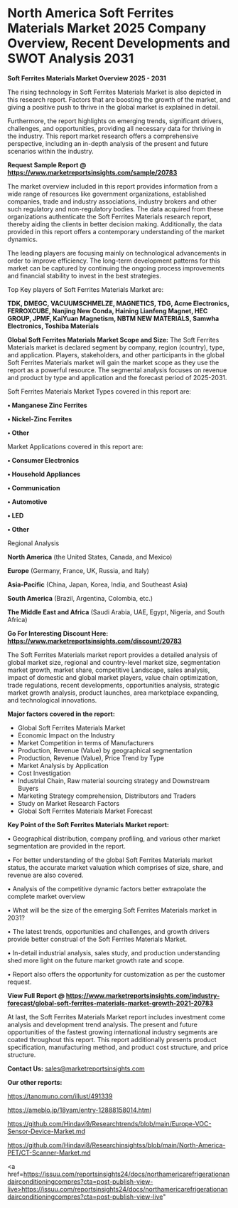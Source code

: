 # North America Soft Ferrites Materials Market 2025 Company Overview, Recent Developments and SWOT Analysis 2031

<Strong> Soft Ferrites Materials Market Overview 2025 - 2031</strong>

The rising technology in Soft Ferrites Materials Market is also depicted in this research report. Factors that are boosting the growth of the market, and giving a positive push to thrive in the global market is explained in detail.

Furthermore, the report highlights on emerging trends, significant drivers, challenges, and opportunities, providing all necessary data for thriving in the industry. This report market research offers a comprehensive perspective, including an in-depth analysis of the present and future scenarios within the industry.

<strong>Request Sample Report @ <a href=https://www.marketreportsinsights.com/sample/20783>https://www.marketreportsinsights.com/sample/20783</a></strong>

The market overview included in this report provides information from a wide range of resources like government organizations, established companies, trade and industry associations, industry brokers and other such regulatory and non-regulatory bodies. The data acquired from these organizations authenticate the Soft Ferrites Materials research report, thereby aiding the clients in better decision making. Additionally, the data provided in this report offers a contemporary understanding of the market dynamics.

The leading players are focusing mainly on technological advancements in order to improve efficiency. The long-term development patterns for this market can be captured by continuing the ongoing process improvements and financial stability to invest in the best strategies.

Top Key players of Soft Ferrites Materials Market are:

<strong>TDK, DMEGC, VACUUMSCHMELZE, MAGNETICS, TDG, Acme Electronics, FERROXCUBE, Nanjing New Conda, Haining Lianfeng Magnet, HEC GROUP, JPMF, KaiYuan Magnetism, NBTM NEW MATERIALS, Samwha Electronics, Toshiba Materials</strong>

<strong><b>Global Soft Ferrites Materials Market Scope and Size:</b></strong>
The Soft Ferrites Materials market is declared segment by company, region (country), type, and application. Players, stakeholders, and other participants in the global Soft Ferrites Materials market will gain the market scope as they use the report as a powerful resource. The segmental analysis focuses on revenue and product by type and application and the forecast period of 2025-2031.

Soft Ferrites Materials Market Types covered in this report are:

<strong>• Manganese Zinc Ferrites

• Nickel-Zinc Ferrites

• Other</strong>

Market Applications covered in this report are:

<strong>• Consumer Electronics

• Household Appliances

• Communication

• Automotive

• LED

• Other</strong> 

Regional Analysis

<strong>North America</strong> (the United States, Canada, and Mexico)

<strong>Europe</strong> (Germany, France, UK, Russia, and Italy)

<strong>Asia-Pacific</strong> (China, Japan, Korea, India, and Southeast Asia)

<strong>South America</strong> (Brazil, Argentina, Colombia, etc.)

<strong>The Middle East and Africa</strong> (Saudi Arabia, UAE, Egypt, Nigeria, and South Africa)

<strong>Go For Interesting Discount Here: <a href=https://www.marketreportsinsights.com/discount/20783>https://www.marketreportsinsights.com/discount/20783</a></strong>

The Soft Ferrites Materials market report provides a detailed analysis of global market size, regional and country-level market size, segmentation market growth, market share, competitive Landscape, sales analysis, impact of domestic and global market players, value chain optimization, trade regulations, recent developments, opportunities analysis, strategic market growth analysis, product launches, area marketplace expanding, and technological innovations.

<strong><b>Major factors covered in the report:</b></strong>
<ul>
  <li>Global Soft Ferrites Materials Market </li>
  <li>Economic Impact on the Industry</li>
  <li>Market Competition in terms of Manufacturers</li>
  <li>Production, Revenue (Value) by geographical segmentation</li>
  <li>Production, Revenue (Value), Price Trend by Type</li>
  <li>Market Analysis by Application</li>
  <li>Cost Investigation</li>
  <li>Industrial Chain, Raw material sourcing strategy and Downstream Buyers</li>
  <li>Marketing Strategy comprehension, Distributors and Traders</li>
  <li>Study on Market Research Factors</li>
  <li>Global Soft Ferrites Materials Market Forecast</li>
</ul>

<strong><b>Key Point of the Soft Ferrites Materials Market report:</b></strong>

• Geographical distribution, company profiling, and various other market segmentation are provided in the report.

• For better understanding of the global Soft Ferrites Materials market status, the accurate market valuation which comprises of size, share, and revenue are also covered.

• Analysis of the competitive dynamic factors better extrapolate the complete market overview

• What will be the size of the emerging Soft Ferrites Materials market in 2031?

• The latest trends, opportunities and challenges, and growth drivers provide better construal of the Soft Ferrites Materials Market.

• In-detail industrial analysis, sales study, and production understanding shed more light on the future market growth rate and scope.

• Report also offers the opportunity for customization as per the customer request.

<strong><b>View Full Report @ <a href=https://www.marketreportsinsights.com/industry-forecast/global-soft-ferrites-materials-market-growth-2021-20783>https://www.marketreportsinsights.com/industry-forecast/global-soft-ferrites-materials-market-growth-2021-20783</a></b></strong>


At last, the Soft Ferrites Materials Market report includes investment come analysis and development trend analysis. The present and future opportunities of the fastest growing international industry segments are coated throughout this report. This report additionally presents product specification, manufacturing method, and product cost structure, and price structure.

<strong>Contact Us:</strong>
sales@marketreportsinsights.com

<strong>Our other reports:</strong>

<a href=https://tanomuno.com/illust/491339>https://tanomuno.com/illust/491339</a>

<a href=https://ameblo.jp/18yam/entry-12888158014.html>https://ameblo.jp/18yam/entry-12888158014.html</a>

<a href=https://github.com/Hindavi9/Researchtrends/blob/main/Europe-VOC-Sensor-Device-Market.md>https://github.com/Hindavi9/Researchtrends/blob/main/Europe-VOC-Sensor-Device-Market.md</a>

<a href=https://github.com/Hindavi8/Researchinsightss/blob/main/North-America-PET/CT-Scanner-Market.md>https://github.com/Hindavi8/Researchinsightss/blob/main/North-America-PET/CT-Scanner-Market.md</a>

<a href=https://issuu.com/reportsinsights24/docs/northamericarefrigerationandairconditioningcompres?cta=post-publish-view-live>https://issuu.com/reportsinsights24/docs/northamericarefrigerationandairconditioningcompres?cta=post-publish-view-live</a>"
